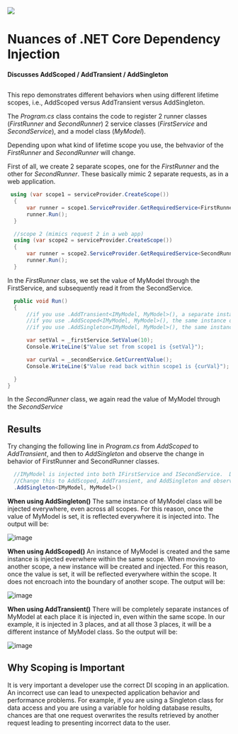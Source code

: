 <img src="https://api.visitorbadge.io/api/visitors?path=nejimon.raveendran-dotnetcoredidemo&countColor=%234a748a&style=flat"></img>

# Nuances of .NET Core Dependency Injection
#### Discusses AddScoped / AddTransient / AddSingleton
##

This repo demonstrates different behaviors when using different lifetime scopes, i.e., AddScoped versus AddTransient versus AddSingleton.

The *Program.cs* class contains the code to register 2 runner classes (*FirstRunner* and *SecondRunner*) 2 service classes (*FirstService* and *SecondService*), and a model class (*MyModel*).

Depending upon what kind of lifetime scope you use, the behvavior of the *FirstRunner* and *SecondRunner* will change.

First of all, we create 2 separate scopes, one for the *FirstRunner* and the other for *SecondRunner*.  These basically mimic 2 separate requests, as in a web application. 

```csharp
 using (var scope1 = serviceProvider.CreateScope()) 
  {
      var runner = scope1.ServiceProvider.GetRequiredService<FirstRunner>();
      runner.Run();
  }

  //scope 2 (mimics request 2 in a web app)
  using (var scope2 = serviceProvider.CreateScope())
  {
      var runner = scope2.ServiceProvider.GetRequiredService<SecondRunner>();
      runner.Run();
  }
```

In the *FirstRunner* class, we set the value of MyModel through the FirstService, and subsequently read it from the SecondService.  

```csharp
  public void Run()
  {
      //if you use .AddTransient<IMyModel, MyModel>(), a separate instance of MyModel class is injected into *FirstService* and *SecondService*, so _secondService.GetCurrentValue() returns a different value than the one set using _firstService.SetValue().
      //if you use .AddScoped<IMyModel, MyModel>(), the same instance of MyModel class is injected into FirstService and SecondService, so _secondService.GetCurrentValue() returns the same value set using _firstService.SetValue().  But this is persistence is applicable to only the scope1 in Program.cs.  In scope2, _secondService.GetCurrentValue() returns a different value. 
      //if you use .AddSingleton<IMyModel, MyModel>(), the same instance of MyModel class is injected into FirstService and SecondService to all scopes, so _secondService.GetCurrentValue() returns the same value set using _firstService.SetValue() within both scope1 and scope2.

      var setVal = _firstService.SetValue(10);
      Console.WriteLine($"Value set from scope1 is {setVal}");

      var curVal = _secondService.GetCurrentValue();
      Console.WriteLine($"Value read back within scope1 is {curVal}");

  }
}
```

In the *SecondRunner* class, we again read the value of MyModel through the *SecondService*

## Results
Try changing the following line in *Program.cs* from *AddScoped* to *AddTransient*, and then to *AddSingleton* and observe the change in behavior of FirstRunner and SecondRunner classes.

```csharp
  //IMyModel is injected into both IFirstService and ISecondService.  Depending upon the type of DI scope used, its behvavior will be different.
  //Change this to AddScoped, AddTransient, and AddSingleton and observe the change in behavior of FirstRunner and SecondRunner classes.
  .AddSingleton<IMyModel, MyModel>() 
```

**When using AddSingleton()**
The same instance of MyModel class will be injected everywhere, even across all scopes.  For this reason, once the value of MyModel is set, it is reflected everywhere it is injected into.  The output will be:

![image](https://user-images.githubusercontent.com/68135957/224889660-a4cb78a8-04ee-4b60-a1df-213afab703ee.png)

**When using AddScoped()**
An instance of MyModel is created and the same instance is injected everwhere within the same scope.  When moving to another scope, a new instance will be created and injected.  For this reason, once the value is set, it will be reflected everywhere within the scope.  It does not encroach into the boundary of another scope.  The output will be: 

![image](https://user-images.githubusercontent.com/68135957/224890029-ae41210e-5a73-4bee-b1b8-6387bef74a33.png)

**When using AddTransient()**
There will be completely separate instances of MyModel at each place it is injected in, even within the same scope.  In our example, it is injected in 3 places, and at all those 3 places, it will be a different instance of MyModel class. So the output will be:

![image](https://user-images.githubusercontent.com/68135957/224890402-51939810-2668-42ad-8bb6-4858f0ffeff4.png)

## Why Scoping is Important
It is very important a developer use the correct DI scoping in an application.  An incorrect use can lead to unexpected application behavior and performance problems.  For example, if you are using a Singleton class for data access and you are using a variable for holding database results, chances are that one request overwrites the results retrieved by another request leading to presenting incorrect data to the user.    




